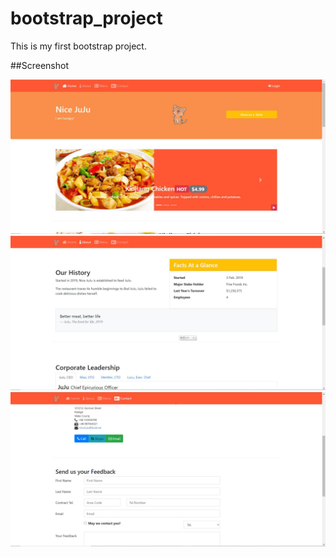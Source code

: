 # bootstrap_project
This is my first bootstrap project.

##Screenshot

![Image](1.jpg)
![Image](2.jpg)
![Image](3.jpg)
